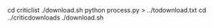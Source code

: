 cd criticlist
./download.sh
python process.py > ../todownload.txt
cd ../criticdownloads
./download.sh
